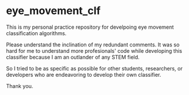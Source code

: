 # eye_movement_clf

This is my personal practice repository for develpoing eye movement classification algorithms.

Please understand the inclination of my redundant comments. It was so hard for me to understand more profesionals' code while developing this classifier because I am an outlander of any STEM field.

So I tried to be as specific as possible for other students, researchers, or developers who are endeavoring to develop their own classifier.

Thank you.
